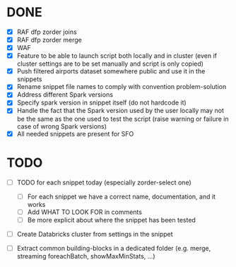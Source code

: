 # DONE

- [x] RAF dfp zorder joins
- [x] RAF dfp zorder merge
- [x] WAF
- [x] Feature to be able to launch script both locally and in cluster (even if cluster settings are to be set manually and script is only copied)
- [X] Push filtered airports dataset somewhere public and use it in the snippets 
- [X] Rename snippet file names to comply with convention problem-solution
- [X] Address different Spark versions
- [x] Specify spark version in snippet itself (do not hardcode it)
- [x] Handle the fact that the Spark version used by the user locally may not be the same as the one used to test the script (raise warning or failure in case of wrong Spark versions)
- [x] All needed snippets are present for SFO

# TODO

- [ ] TODO for each snippet today (especially zorder-select one)
    - [ ] For each snippet we have a correct name, documentation, and it works
    - [ ] Add WHAT TO LOOK FOR in comments
    - [ ] Be more explicit about where the snippet has been tested

- [ ] Create Databricks cluster from settings in the snippet
- [ ] Extract common building-blocks in a dedicated folder (e.g. merge, streaming foreachBatch, showMaxMinStats, ...)


